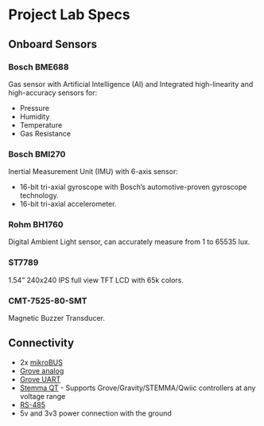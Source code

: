 # Project Lab Specs

## Onboard Sensors

### Bosch BME688 

Gas sensor with Artificial Intelligence (AI) and Integrated high-linearity and high-accuracy sensors for:

* Pressure 
* Humidity 
* Temperature
* Gas Resistance

### Bosch BMI270

Inertial Measurement Unit (IMU) with 6-axis sensor:

* 16-bit tri-axial gyroscope with Bosch’s automotive-proven gyroscope technology.
* 16-bit tri-axial accelerometer.

### Rohm BH1760

Digital Ambient Light sensor, can accurately measure from 1 to 65535 lux.

### ST7789 

1.54” 240x240 IPS full view TFT LCD with 65k colors.

### CMT-7525-80-SMT

Magnetic Buzzer Transducer.

## Connectivity

* 2x [mikroBUS](https://www.mikroe.com/mikrobus)
* [Grove analog](https://wiki.seeedstudio.com/Grove_System/#grove-analog)
* [Grove UART](https://wiki.seeedstudio.com/Grove_System/#grove-uart)
* [Stemma QT](https://learn.adafruit.com/introducing-adafruit-stemma-qt/what-is-stemma-qt) - Supports Grove/Gravity/STEMMA/Qwiic controllers at any voltage range
* [RS-485](https://www.cuidevices.com/blog/rs-485-serial-interface-explained)
* 5v and 3v3 power connection with the ground